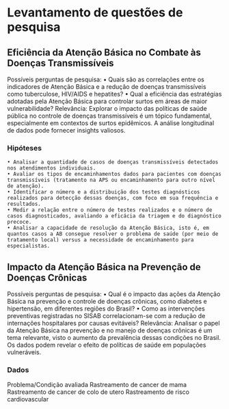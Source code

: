 # Levantamento de questões de pesquisa

## Eficiência da Atenção Básica no Combate às Doenças Transmissíveis
Possíveis perguntas de pesquisa:
    • Quais são as correlações entre os indicadores de Atenção Básica e a redução de doenças transmissíveis como tuberculose, HIV/AIDS e hepatites?
    • Qual a eficiência das estratégias adotadas pela Atenção Básica para controlar surtos em áreas de maior vulnerabilidade?
Relevância: Explorar o impacto das políticas de saúde pública no controle de doenças transmissíveis é um tópico fundamental, especialmente em contextos de surtos epidêmicos. A análise longitudinal de dados pode fornecer insights valiosos.

### Hipóteses
    • Analisar a quantidade de casos de doenças transmissíveis detectados nos atendimentos individuais.
    • Avaliar os tipos de encaminhamentos dados para pacientes com doenças transmissíveis (tratamento na APS ou encaminhamento para outro nível de atenção).
    • Identificar o número e a distribuição dos testes diagnósticos realizados para detecção dessas doenças, com foco em sua frequência e resultados.
    • Medir a relação entre o número de testes realizados e o número de casos diagnosticados, avaliando a eficácia da triagem e do diagnóstico precoce.
    • Analisar a capacidade de resolução da Atenção Básica, isto é, em quantos casos a AB consegue resolver o problema de saúde (por meio de tratamento local) versus a necessidade de encaminhamento para especialistas.


## Impacto da Atenção Básica na Prevenção de Doenças Crônicas
Possíveis perguntas de pesquisa:
    • Qual é o impacto das ações da Atenção Básica na prevenção e controle de doenças crônicas, como diabetes e hipertensão, em diferentes regiões do Brasil?
    • Como as intervenções preventivas registradas no SISAB correlacionam-se com a redução de internações hospitalares por causas evitáveis?
Relevância: Analisar o papel da Atenção Básica na prevenção e no manejo de doenças crônicas é um tema relevante, visto o aumento da prevalência dessas condições no Brasil. Os dados podem revelar o efeito de políticas de saúde em populações vulneráveis.

### Dados

Problema/Condição avaliada
    Rastreamento de cancer de mama
    Rastreamento de cancer de colo de utero
    Rastreamento de risco cardiovascular